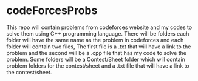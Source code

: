# codeForcesProbs
This repo will contain problems from codeforces website and my codes to solve them using C++ programming language.
There will be folders each folder will have the same name as the problem in codeforces and each folder will contain two files,
The first file is a .txt that will have a link to the problem and the second will be a .cpp file that has my code to solve the problem.
Some folders will be a Contest/Sheet folder which will contain problem folders for the contest/sheet and a .txt file that will have a link to the contest/sheet.